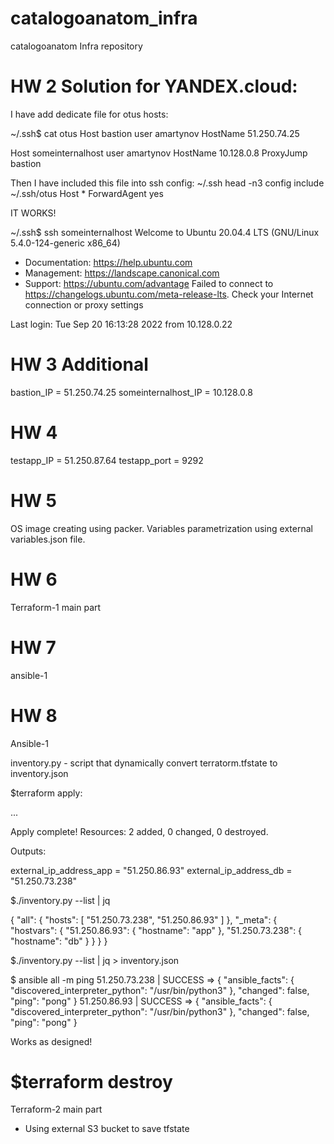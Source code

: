# catalogoanatom_infra
catalogoanatom Infra repository

# HW 2  Solution for YANDEX.cloud:

I have add dedicate file for otus hosts:

~/.ssh$ cat otus
Host bastion
  user amartynov
  HostName 51.250.74.25

Host someinternalhost
  user amartynov
  HostName 10.128.0.8
  ProxyJump  bastion


Then I have included this file into ssh config:
~/.ssh head -n3  config
include ~/.ssh/otus
Host *
ForwardAgent yes



IT WORKS!

~/.ssh$ ssh someinternalhost
Welcome to Ubuntu 20.04.4 LTS (GNU/Linux 5.4.0-124-generic x86_64)

 * Documentation:  https://help.ubuntu.com
 * Management:     https://landscape.canonical.com
 * Support:        https://ubuntu.com/advantage
Failed to connect to https://changelogs.ubuntu.com/meta-release-lts. Check your Internet connection or proxy settings

Last login: Tue Sep 20 16:13:28 2022 from 10.128.0.22



# HW 3 Additional
bastion_IP = 51.250.74.25
someinternalhost_IP = 10.128.0.8

# HW 4
testapp_IP = 51.250.87.64
testapp_port = 9292

# HW 5
OS image creating using packer. Variables parametrization using external variables.json file.

# HW 6
Terraform-1 main part

# HW 7
ansible-1

# HW 8
Ansible-1

inventory.py -  script that dynamically convert terratorm.tfstate to inventory.json

$terraform apply:

...

Apply complete! Resources: 2 added, 0 changed, 0 destroyed.

Outputs:

external_ip_address_app = "51.250.86.93"
external_ip_address_db = "51.250.73.238"

$./inventory.py --list | jq

{
  "all": {
    "hosts": [
      "51.250.73.238",
      "51.250.86.93"
    ]
  },
  "_meta": {
    "hostvars": {
      "51.250.86.93": {
        "hostname": "app"
      },
      "51.250.73.238": {
        "hostname": "db"
      }
    }
  }
}

$./inventory.py --list | jq > inventory.json

$ ansible all -m ping
51.250.73.238 | SUCCESS => {
    "ansible_facts": {
        "discovered_interpreter_python": "/usr/bin/python3"
    },
    "changed": false,
    "ping": "pong"
}
51.250.86.93 | SUCCESS => {
    "ansible_facts": {
        "discovered_interpreter_python": "/usr/bin/python3"
    },
    "changed": false,
    "ping": "pong"
}


Works as designed!

$terraform destroy
=======
Terraform-2 main part
* Using external S3 bucket to save tfstate

